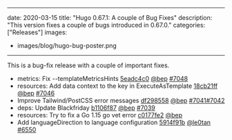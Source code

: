 
---
date: 2020-03-15
title: "Hugo 0.67.1: A couple of Bug Fixes"
description: "This version fixes a couple of bugs introduced in 0.67.0."
categories: ["Releases"]
images:
- images/blog/hugo-bug-poster.png

---

	

This is a bug-fix release with a couple of important fixes.

* metrics: Fix --templateMetricsHints [5eadc4c0](https://github.com/gohugoio/hugo/commit/5eadc4c0a8e5c51e72670591c4b7877e79c15e3c) [@bep](https://github.com/bep) [#7048](https://github.com/gohugoio/hugo/issues/7048)
* resources: Add data context to the key in ExecuteAsTemplate [18cb21ff](https://github.com/gohugoio/hugo/commit/18cb21ff2e4a60e7094908e4d6113a9d5a086316) [@bep](https://github.com/bep) [#7046](https://github.com/gohugoio/hugo/issues/7046)
* Improve Tailwind/PostCSS error messages [df298558](https://github.com/gohugoio/hugo/commit/df298558a5a5b747288d9656402af85e0ac75a43) [@bep](https://github.com/bep) [#7041](https://github.com/gohugoio/hugo/issues/7041)[#7042](https://github.com/gohugoio/hugo/issues/7042)
* deps: Update Blackfriday [b1106f87](https://github.com/gohugoio/hugo/commit/b1106f8715cac3544b8ea662b969336fe56fa047) [@bep](https://github.com/bep) [#7039](https://github.com/gohugoio/hugo/issues/7039)
* resources: Try to fix a Go 1.15 go vet error [c0177fe2](https://github.com/gohugoio/hugo/commit/c0177fe2b28eb09d1534e62370849c3f1d70b40f) [@bep](https://github.com/bep) 
* Add languageDirection to language configuration [5914f91b](https://github.com/gohugoio/hugo/commit/5914f91b6c980e42693661d5fd5640e237691df6) [@le0tan](https://github.com/le0tan) [#6550](https://github.com/gohugoio/hugo/issues/6550)



